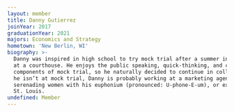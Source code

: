 ```yaml
---
layout: member
title: Danny Gutierrez
joinYear: 2017
graduationYear: 2021
majors: Economics and Strategy
hometown: 'New Berlin, WI'
biography: >-
  Danny was inspired in high school to try mock trial after a summer internship
  at a courthouse. He enjoys the public speaking, quick-thinking, and creativity
  components of mock trial, so he naturally decided to continue in college. When
  he isn’t at mock trial, Danny is probably working at a marketing agency,
  serenading women with his euphonium (pronounced: U-phone-E-um), or exploring
  St. Louis.
undefined: Member
---
```



